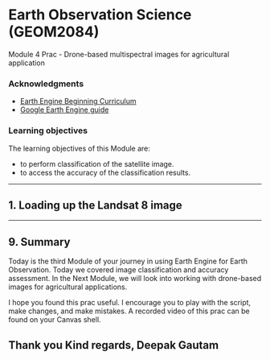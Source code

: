 # Earth Observation Science (GEOM2084)
Module 4 Prac - Drone-based multispectral images for agricultural application


### Acknowledgments 
- [Earth Engine Beginning Curriculum](https://docs.google.com/document/d/1ZxRKMie8dfTvBmUNOO0TFMkd7ELGWf3WjX0JvESZdOE/edit#!)
- [Google Earth Engine guide](https://developers.google.com/earth-engine/guides)

### Learning objectives
The learning objectives of this Module are:
- to perform classification of the satellite image. 
- to access the accuracy of the classification results.

---------------------------------------------------
## 1. Loading up the Landsat 8 image
-------
## 9. Summary
Today is the third Module of your journey in using Earth Engine for Earth Observation. Today we covered image classification and accuracy assessment. In the Next Module, we will look into working with drone-based images for agricultural applications.

I hope you found this prac useful. I encourage you to play with the script, make changes, and make mistakes. A recorded video of this prac can be found on your Canvas shell.

Thank you
Kind regards, 
Deepak Gautam
------